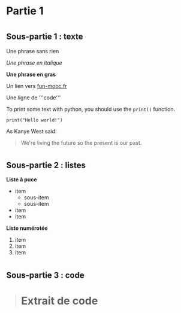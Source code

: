 
# <h1> Partie 1

# <h2> Sous-partie 1 : texte

Une phrase sans rien

*Une phrase en italique*

**Une phrase en gras**

Un lien vers [fun-mooc.fr](https://www.fun-mooc.fr)

Une ligne de '''code'''

To print some text with python, you should use the `print()` function.
```
print("Hello world!")
```

As Kanye West said:

> We're living the future so
> the present is our past.


# <h2> Sous-partie 2 : listes

**Liste à puce**

- item
	- sous-item
	- sous-item
- item
- item

**Liste numérotée**

1. item
2. item
3. item

# <h2> Sous-partie 3 : code

> # Extrait de code


